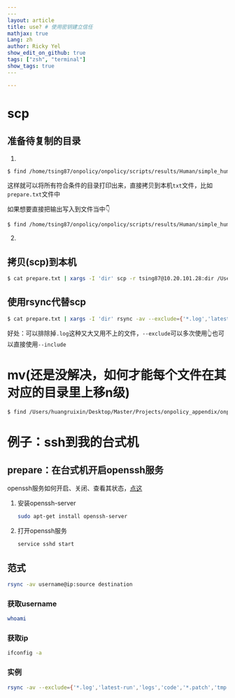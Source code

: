 ```yaml
---
​---
layout: article
title: use? # 使用密钥建立信任
mathjax: true
Lang: zh
author: Ricky Yel
show_edit_on_github: true
tags: ["zsh", "terminal"]
show_tags: true
​---

---
```




# scp

## 准备待复制的目录

1.

```bash
$ find /home/tsing87/onpolicy/onpolicy/scripts/results/Human/simple_human/rmappo -type d -name "ortho*" | xargs -I 'dir' echo dir 
```

这样就可以将所有符合条件的目录打印出来，直接拷贝到本机`txt`文件，比如`prepare.txt`文件中

如果想要直接把输出写入到文件当中👇

```bash
$ find /home/tsing87/onpolicy/onpolicy/scripts/results/Human/simple_human/rmappo -type d -name "fixed_GCR_predator3_prey1_RR0_NG0.5_DisAlpha*_view0.5_NL*" | xargs -I 'dir' echo dir > /home/tsing87/prepare.txt
```

2.

## 拷贝(scp)到本机

```bash
$ cat prepare.txt | xargs -I 'dir' scp -r tsing87@10.20.101.28:dir /Users/huangruixin/Desktop/Master/Projects/onpolicy_appendix/onpolicy_render/predator1_prey1_RR0_NG0.5_DisAlpha_view0.5_NL
```

## 使用rsync代替scp

```bash
$ cat prepare.txt | xargs -I 'dir' rsync -av --exclude={'*.log','latest-run','logs','code','*.patch','tmp','*.json','*.txt','*.yaml','*.wandb','critic.pt'} tsing87@10.20.101.39:dir /Users/huangruixin/Desktop/Master/Projects/onpolicy_appendix/onpolicy_render/ortho
```

好处：可以排除掉`.log`这种又大又用不上的文件，`--exclude`可以多次使用👆也可以直接使用`--include`

# mv(还是没解决，如何才能每个文件在其对应的目录里上移n级)

```bash
$ find /Users/huangruixin/Desktop/Master/Projects/onpolicy_appendix/onpolicy_render/predator1_prey1_RR0_NG0.5_DisAlpha_view0.5_NL -type f -name "actor.pt"| xargs -I 'file' mv file ../../..
```

# 例子：ssh到我的台式机

## prepare：在台式机开启openssh服务

openssh服务如何开启、关闭、查看其状态，[点这](https://blog.csdn.net/baidu_34884208/article/details/89376795)

1. 安装openssh-server

   ```bash
   sudo apt-get install openssh-server
   ```

2. 打开openssh服务

   ```bash
   service sshd start
   ```

## 范式

```bash
rsync -av username@ip:source destination
```

### 获取username

```bash
whoami
```

### 获取ip

```bash
ifconfig -a
```

### 实例

```bash
rsync -av --exclude={'*.log','latest-run','logs','code','*.patch','tmp','*.json','*.txt','*.yaml','*.wandb','critic.pt'} huangruixin@172.16.0.233:/home/huangruixin/clash /Users/huangruixin/Desktop
```

